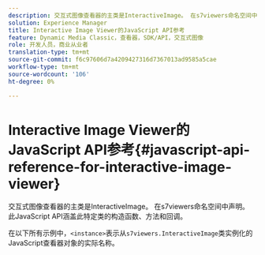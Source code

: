 ```yaml
---
description: 交互式图像查看器的主类是InteractiveImage。 在s7viewers命名空间中声明。 此JavaScript API涵盖此特定类的构造函数、方法和回调。
solution: Experience Manager
title: Interactive Image Viewer的JavaScript API参考
feature: Dynamic Media Classic，查看器，SDK/API，交互式图像
role: 开发人员，商业从业者
translation-type: tm+mt
source-git-commit: f6c97606d7a4209427316d7367013ad9585a5cae
workflow-type: tm+mt
source-wordcount: '106'
ht-degree: 0%

---
```



# Interactive Image Viewer的JavaScript API参考{#javascript-api-reference-for-interactive-image-viewer}

交互式图像查看器的主类是InteractiveImage。 在s7viewers命名空间中声明。 此JavaScript API涵盖此特定类的构造函数、方法和回调。

在以下所有示例中，`<instance>`表示从`s7viewers.InteractiveImage`类实例化的JavaScript查看器对象的实际名称。
